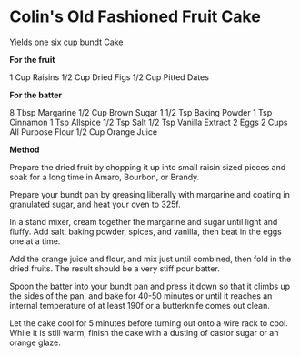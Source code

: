 # Colin's Old Fashioned Fruit Cake

Yields one six cup bundt Cake

**For the fruit**

1 Cup Raisins
1/2 Cup Dried Figs
1/2 Cup Pitted Dates

**For the batter**

8 Tbsp Margarine
1/2 Cup Brown Sugar
1 1/2 Tsp Baking Powder
1 Tsp Cinnamon
1 Tsp Allspice
1/2 Tsp Salt
1/2 Tsp Vanilla Extract
2 Eggs
2 Cups All Purpose Flour
1/2 Cup Orange Juice

**Method**

Prepare the dried fruit by chopping it up into small raisin sized pieces and soak for a long time in Amaro, Bourbon, or Brandy.

Prepare your bundt pan by greasing liberally with margarine and coating in granulated sugar, and heat your oven to 325f.

In a stand mixer, cream together the margarine and sugar until light and fluffy. Add salt, baking powder, spices, and vanilla, then beat in the eggs one at a time.

Add the orange juice and flour, and mix just until combined, then fold in the dried fruits. The result should be a very stiff pour batter.

Spoon the batter into your bundt pan and press it down so that it climbs up the sides of the pan, and bake for 40-50 minutes or until it reaches an internal temperature of at least 190f or a butterknife comes out clean.

Let the cake cool for 5 minutes before turning out onto a wire rack to cool. While it is still warm, finish the cake with a dusting of castor sugar or an orange glaze.
